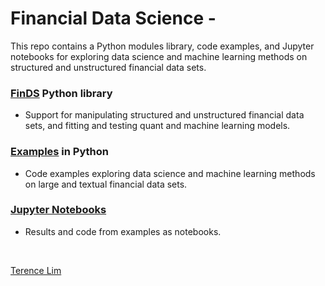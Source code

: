# Financial Data Science -

This repo contains a Python modules library, code examples, and
Jupyter notebooks for exploring data science and machine learning
methods on structured and unstructured financial data sets.

### [FinDS](finds) Python library

- Support for manipulating structured and unstructured financial data sets,
and fitting and testing quant and machine learning models.

### [Examples](examples) in Python

- Code examples exploring data science and machine learning methods
on large and textual financial data sets.

### [Jupyter Notebooks](https://github.com/terence-lim/data-science-notebooks)

- Results and code from examples as notebooks.

&nbsp;

[Terence Lim](https://www.linkedin.com/in/terencelim)
